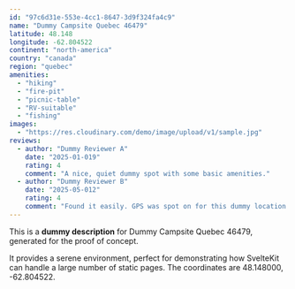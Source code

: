 ```yaml
---
id: "97c6d31e-553e-4cc1-8647-3d9f324fa4c9"
name: "Dummy Campsite Quebec 46479"
latitude: 48.148
longitude: -62.804522
continent: "north-america"
country: "canada"
region: "quebec"
amenities:
  - "hiking"
  - "fire-pit"
  - "picnic-table"
  - "RV-suitable"
  - "fishing"
images:
  - "https://res.cloudinary.com/demo/image/upload/v1/sample.jpg"
reviews:
  - author: "Dummy Reviewer A"
    date: "2025-01-019"
    rating: 4
    comment: "A nice, quiet dummy spot with some basic amenities."
  - author: "Dummy Reviewer B"
    date: "2025-05-012"
    rating: 4
    comment: "Found it easily. GPS was spot on for this dummy location."
---
```


This is a **dummy description** for Dummy Campsite Quebec 46479, generated for the proof of concept.

It provides a serene environment, perfect for demonstrating how SvelteKit can handle a large number of static pages. The coordinates are 48.148000, -62.804522.
